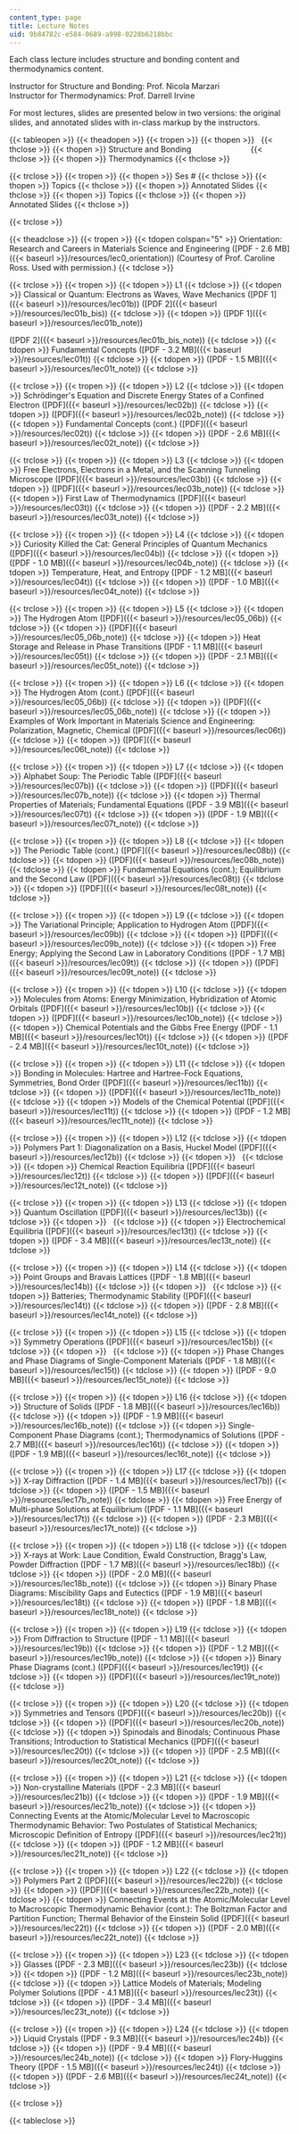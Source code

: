 ```yaml
---
content_type: page
title: Lecture Notes
uid: 9b84782c-e584-0689-a998-0228b6218bbc
---
```


Each class lecture includes structure and bonding content and thermodynamics content.

Instructor for Structure and Bonding: Prof. Nicola Marzari  
Instructor for Thermodynamics: Prof. Darrell Irvine

For most lectures, slides are presented below in two versions: the original slides, and annotated slides with in-class markup by the instructors.

{{< tableopen >}}
{{< theadopen >}}
{{< tropen >}}
{{< thopen >}}
 
{{< thclose >}}
{{< thopen >}}
Structure and Bonding                          
{{< thclose >}}
{{< thopen >}}
Thermodynamics
{{< thclose >}}

{{< trclose >}}
{{< tropen >}}
{{< thopen >}}
Ses #
{{< thclose >}}
{{< thopen >}}
Topics
{{< thclose >}}
{{< thopen >}}
Annotated Slides
{{< thclose >}}
{{< thopen >}}
Topics
{{< thclose >}}
{{< thopen >}}
Annotated Slides
{{< thclose >}}

{{< trclose >}}

{{< theadclose >}}
{{< tropen >}}
{{< tdopen colspan="5" >}}
Orientation: Research and Careers in Materials Science and Engineering ([PDF - 2.6 MB]({{< baseurl >}}/resources/lec0_orientation)) (Courtesy of Prof. Caroline Ross. Used with permission.)
{{< tdclose >}}

{{< trclose >}}
{{< tropen >}}
{{< tdopen >}}
L1
{{< tdclose >}}
{{< tdopen >}}
Classical or Quantum: Electrons as Waves, Wave Mechanics ([PDF 1]({{< baseurl >}}/resources/lec01b)) ([PDF 2]({{< baseurl >}}/resources/lec01b_bis))
{{< tdclose >}}
{{< tdopen >}}
([PDF 1]({{< baseurl >}}/resources/lec01b_note))  
  
([PDF 2]({{< baseurl >}}/resources/lec01b_bis_note))
{{< tdclose >}}
{{< tdopen >}}
Fundamental Concepts ([PDF - 3.2 MB]({{< baseurl >}}/resources/lec01t))
{{< tdclose >}}
{{< tdopen >}}
([PDF - 1.5 MB]({{< baseurl >}}/resources/lec01t_note))
{{< tdclose >}}

{{< trclose >}}
{{< tropen >}}
{{< tdopen >}}
L2
{{< tdclose >}}
{{< tdopen >}}
Schrödinger's Equation and Discrete Energy States of a Confined Electron ([PDF]({{< baseurl >}}/resources/lec02b))
{{< tdclose >}}
{{< tdopen >}}
([PDF]({{< baseurl >}}/resources/lec02b_note))
{{< tdclose >}}
{{< tdopen >}}
Fundamental Concepts (cont.) ([PDF]({{< baseurl >}}/resources/lec02t))
{{< tdclose >}}
{{< tdopen >}}
([PDF - 2.6 MB]({{< baseurl >}}/resources/lec02t_note))
{{< tdclose >}}

{{< trclose >}}
{{< tropen >}}
{{< tdopen >}}
L3
{{< tdclose >}}
{{< tdopen >}}
Free Electrons, Electrons in a Metal, and the Scanning Tunneling Microscope ([PDF]({{< baseurl >}}/resources/lec03b))
{{< tdclose >}}
{{< tdopen >}}
([PDF]({{< baseurl >}}/resources/lec03b_note))
{{< tdclose >}}
{{< tdopen >}}
First Law of Thermodynamics ([PDF]({{< baseurl >}}/resources/lec03t))
{{< tdclose >}}
{{< tdopen >}}
([PDF - 2.2 MB]({{< baseurl >}}/resources/lec03t_note))
{{< tdclose >}}

{{< trclose >}}
{{< tropen >}}
{{< tdopen >}}
L4
{{< tdclose >}}
{{< tdopen >}}
Curiosity Killed the Cat: General Principles of Quantum Mechanics ([PDF]({{< baseurl >}}/resources/lec04b))
{{< tdclose >}}
{{< tdopen >}}
([PDF - 1.0 MB]({{< baseurl >}}/resources/lec04b_note))
{{< tdclose >}}
{{< tdopen >}}
Temperature, Heat, and Entropy ([PDF - 1.2 MB]({{< baseurl >}}/resources/lec04t))
{{< tdclose >}}
{{< tdopen >}}
([PDF - 1.0 MB]({{< baseurl >}}/resources/lec04t_note))
{{< tdclose >}}

{{< trclose >}}
{{< tropen >}}
{{< tdopen >}}
L5
{{< tdclose >}}
{{< tdopen >}}
The Hydrogen Atom ([PDF]({{< baseurl >}}/resources/lec05_06b))
{{< tdclose >}}
{{< tdopen >}}
([PDF]({{< baseurl >}}/resources/lec05_06b_note))
{{< tdclose >}}
{{< tdopen >}}
Heat Storage and Release in Phase Transitions ([PDF - 1.1 MB]({{< baseurl >}}/resources/lec05t))
{{< tdclose >}}
{{< tdopen >}}
([PDF - 2.1 MB]({{< baseurl >}}/resources/lec05t_note))
{{< tdclose >}}

{{< trclose >}}
{{< tropen >}}
{{< tdopen >}}
L6
{{< tdclose >}}
{{< tdopen >}}
The Hydrogen Atom (cont.) ([PDF]({{< baseurl >}}/resources/lec05_06b))
{{< tdclose >}}
{{< tdopen >}}
([PDF]({{< baseurl >}}/resources/lec05_06b_note))
{{< tdclose >}}
{{< tdopen >}}
Examples of Work Important in Materials Science and Engineering: Polarization, Magnetic, Chemical ([PDF]({{< baseurl >}}/resources/lec06t))
{{< tdclose >}}
{{< tdopen >}}
([PDF]({{< baseurl >}}/resources/lec06t_note))
{{< tdclose >}}

{{< trclose >}}
{{< tropen >}}
{{< tdopen >}}
L7
{{< tdclose >}}
{{< tdopen >}}
Alphabet Soup: The Periodic Table ([PDF]({{< baseurl >}}/resources/lec07b))
{{< tdclose >}}
{{< tdopen >}}
([PDF]({{< baseurl >}}/resources/lec07b_note))
{{< tdclose >}}
{{< tdopen >}}
Thermal Properties of Materials; Fundamental Equations ([PDF - 3.9 MB]({{< baseurl >}}/resources/lec07t))
{{< tdclose >}}
{{< tdopen >}}
([PDF - 1.9 MB]({{< baseurl >}}/resources/lec07t_note))
{{< tdclose >}}

{{< trclose >}}
{{< tropen >}}
{{< tdopen >}}
L8
{{< tdclose >}}
{{< tdopen >}}
The Periodic Table (cont.) ([PDF]({{< baseurl >}}/resources/lec08b))
{{< tdclose >}}
{{< tdopen >}}
([PDF]({{< baseurl >}}/resources/lec08b_note))
{{< tdclose >}}
{{< tdopen >}}
Fundamental Equations (cont.); Equilibrium and the Second Law ([PDF]({{< baseurl >}}/resources/lec08t))
{{< tdclose >}}
{{< tdopen >}}
([PDF]({{< baseurl >}}/resources/lec08t_note))
{{< tdclose >}}

{{< trclose >}}
{{< tropen >}}
{{< tdopen >}}
L9
{{< tdclose >}}
{{< tdopen >}}
The Variational Principle; Application to Hydrogen Atom ([PDF]({{< baseurl >}}/resources/lec09b))
{{< tdclose >}}
{{< tdopen >}}
([PDF]({{< baseurl >}}/resources/lec09b_note))
{{< tdclose >}}
{{< tdopen >}}
Free Energy; Applying the Second Law in Laboratory Conditions ([PDF - 1.7 MB]({{< baseurl >}}/resources/lec09t))
{{< tdclose >}}
{{< tdopen >}}
([PDF]({{< baseurl >}}/resources/lec09t_note))
{{< tdclose >}}

{{< trclose >}}
{{< tropen >}}
{{< tdopen >}}
L10
{{< tdclose >}}
{{< tdopen >}}
Molecules from Atoms: Energy Minimization, Hybridization of Atomic Orbitals ([PDF]({{< baseurl >}}/resources/lec10b))
{{< tdclose >}}
{{< tdopen >}}
([PDF]({{< baseurl >}}/resources/lec10b_note))
{{< tdclose >}}
{{< tdopen >}}
Chemical Potentials and the Gibbs Free Energy ([PDF - 1.1 MB]({{< baseurl >}}/resources/lec10t))
{{< tdclose >}}
{{< tdopen >}}
([PDF - 2.4 MB]({{< baseurl >}}/resources/lec10t_note))
{{< tdclose >}}

{{< trclose >}}
{{< tropen >}}
{{< tdopen >}}
L11
{{< tdclose >}}
{{< tdopen >}}
Bonding in Molecules: Hartree and Hartree-Fock Equations, Symmetries, Bond Order ([PDF]({{< baseurl >}}/resources/lec11b))
{{< tdclose >}}
{{< tdopen >}}
([PDF]({{< baseurl >}}/resources/lec11b_note))
{{< tdclose >}}
{{< tdopen >}}
Models of the Chemical Potential ([PDF]({{< baseurl >}}/resources/lec11t))
{{< tdclose >}}
{{< tdopen >}}
([PDF - 1.2 MB]({{< baseurl >}}/resources/lec11t_note))
{{< tdclose >}}

{{< trclose >}}
{{< tropen >}}
{{< tdopen >}}
L12
{{< tdclose >}}
{{< tdopen >}}
Polymers Part 1: Diagonalization on a Basis, Huckel Model ([PDF]({{< baseurl >}}/resources/lec12b))
{{< tdclose >}}
{{< tdopen >}}
 
{{< tdclose >}}
{{< tdopen >}}
Chemical Reaction Equilibria ([PDF]({{< baseurl >}}/resources/lec12t))
{{< tdclose >}}
{{< tdopen >}}
([PDF]({{< baseurl >}}/resources/lec12t_note))
{{< tdclose >}}

{{< trclose >}}
{{< tropen >}}
{{< tdopen >}}
L13
{{< tdclose >}}
{{< tdopen >}}
Quantum Oscillation ([PDF]({{< baseurl >}}/resources/lec13b))
{{< tdclose >}}
{{< tdopen >}}
 
{{< tdclose >}}
{{< tdopen >}}
Electrochemical Equilibria ([PDF]({{< baseurl >}}/resources/lec13t))
{{< tdclose >}}
{{< tdopen >}}
([PDF - 3.4 MB]({{< baseurl >}}/resources/lec13t_note))
{{< tdclose >}}

{{< trclose >}}
{{< tropen >}}
{{< tdopen >}}
L14
{{< tdclose >}}
{{< tdopen >}}
Point Groups and Bravais Lattices ([PDF - 1.8 MB]({{< baseurl >}}/resources/lec14b))
{{< tdclose >}}
{{< tdopen >}}
 
{{< tdclose >}}
{{< tdopen >}}
Batteries; Thermodynamic Stability ([PDF]({{< baseurl >}}/resources/lec14t))
{{< tdclose >}}
{{< tdopen >}}
([PDF - 2.8 MB]({{< baseurl >}}/resources/lec14t_note))
{{< tdclose >}}

{{< trclose >}}
{{< tropen >}}
{{< tdopen >}}
L15
{{< tdclose >}}
{{< tdopen >}}
Symmetry Operations ([PDF]({{< baseurl >}}/resources/lec15b))
{{< tdclose >}}
{{< tdopen >}}
 
{{< tdclose >}}
{{< tdopen >}}
Phase Changes and Phase Diagrams of Single-Component Materials ([PDF - 1.8 MB]({{< baseurl >}}/resources/lec15t))
{{< tdclose >}}
{{< tdopen >}}
([PDF - 9.0 MB]({{< baseurl >}}/resources/lec15t_note))
{{< tdclose >}}

{{< trclose >}}
{{< tropen >}}
{{< tdopen >}}
L16
{{< tdclose >}}
{{< tdopen >}}
Structure of Solids ([PDF - 1.8 MB]({{< baseurl >}}/resources/lec16b))
{{< tdclose >}}
{{< tdopen >}}
([PDF - 1.9 MB]({{< baseurl >}}/resources/lec16b_note))
{{< tdclose >}}
{{< tdopen >}}
Single-Component Phase Diagrams (cont.); Thermodynamics of Solutions ([PDF - 2.7 MB]({{< baseurl >}}/resources/lec16t))
{{< tdclose >}}
{{< tdopen >}}
([PDF - 1.9 MB]({{< baseurl >}}/resources/lec16t_note))
{{< tdclose >}}

{{< trclose >}}
{{< tropen >}}
{{< tdopen >}}
L17
{{< tdclose >}}
{{< tdopen >}}
X-ray Diffraction ([PDF - 1.4 MB]({{< baseurl >}}/resources/lec17b))
{{< tdclose >}}
{{< tdopen >}}
([PDF - 1.5 MB]({{< baseurl >}}/resources/lec17b_note))
{{< tdclose >}}
{{< tdopen >}}
Free Energy of Multi-phase Solutions at Equilibrium ([PDF - 1.1 MB]({{< baseurl >}}/resources/lec17t))
{{< tdclose >}}
{{< tdopen >}}
([PDF - 2.3 MB]({{< baseurl >}}/resources/lec17t_note))
{{< tdclose >}}

{{< trclose >}}
{{< tropen >}}
{{< tdopen >}}
L18
{{< tdclose >}}
{{< tdopen >}}
X-rays at Work: Laue Condition, Ewald Construction, Bragg's Law, Powder Diffraction ([PDF - 1.7 MB]({{< baseurl >}}/resources/lec18b))
{{< tdclose >}}
{{< tdopen >}}
([PDF - 2.0 MB]({{< baseurl >}}/resources/lec18b_note))
{{< tdclose >}}
{{< tdopen >}}
Binary Phase Diagrams: Miscibility Gaps and Eutectics ([PDF - 1.9 MB]({{< baseurl >}}/resources/lec18t))
{{< tdclose >}}
{{< tdopen >}}
([PDF - 1.8 MB]({{< baseurl >}}/resources/lec18t_note))
{{< tdclose >}}

{{< trclose >}}
{{< tropen >}}
{{< tdopen >}}
L19
{{< tdclose >}}
{{< tdopen >}}
From Diffraction to Structure ([PDF - 1.1 MB]({{< baseurl >}}/resources/lec19b))
{{< tdclose >}}
{{< tdopen >}}
([PDF - 1.2 MB]({{< baseurl >}}/resources/lec19b_note))
{{< tdclose >}}
{{< tdopen >}}
Binary Phase Diagrams (cont.) ([PDF]({{< baseurl >}}/resources/lec19t))
{{< tdclose >}}
{{< tdopen >}}
([PDF]({{< baseurl >}}/resources/lec19t_note))
{{< tdclose >}}

{{< trclose >}}
{{< tropen >}}
{{< tdopen >}}
L20
{{< tdclose >}}
{{< tdopen >}}
Symmetries and Tensors ([PDF]({{< baseurl >}}/resources/lec20b))
{{< tdclose >}}
{{< tdopen >}}
([PDF]({{< baseurl >}}/resources/lec20b_note))
{{< tdclose >}}
{{< tdopen >}}
Spinodals and Binodals; Continuous Phase Transitions; Introduction to Statistical Mechanics ([PDF]({{< baseurl >}}/resources/lec20t))
{{< tdclose >}}
{{< tdopen >}}
([PDF - 2.5 MB]({{< baseurl >}}/resources/lec20t_note))
{{< tdclose >}}

{{< trclose >}}
{{< tropen >}}
{{< tdopen >}}
L21
{{< tdclose >}}
{{< tdopen >}}
Non-crystalline Materials ([PDF - 2.3 MB]({{< baseurl >}}/resources/lec21b))
{{< tdclose >}}
{{< tdopen >}}
([PDF - 1.9 MB]({{< baseurl >}}/resources/lec21b_note))
{{< tdclose >}}
{{< tdopen >}}
Connecting Events at the Atomic/Molecular Level to Macroscopic Thermodynamic Behavior: Two Postulates of Statistical Mechanics; Microscopic Definition of Entropy ([PDF]({{< baseurl >}}/resources/lec21t))
{{< tdclose >}}
{{< tdopen >}}
([PDF - 1.2 MB]({{< baseurl >}}/resources/lec21t_note))
{{< tdclose >}}

{{< trclose >}}
{{< tropen >}}
{{< tdopen >}}
L22
{{< tdclose >}}
{{< tdopen >}}
Polymers Part 2 ([PDF]({{< baseurl >}}/resources/lec22b))
{{< tdclose >}}
{{< tdopen >}}
([PDF]({{< baseurl >}}/resources/lec22b_note))
{{< tdclose >}}
{{< tdopen >}}
Connecting Events at the Atomic/Molecular Level to Macroscopic Thermodynamic Behavior (cont.): The Boltzman Factor and Partition Function; Thermal Behavior of the Einstein Solid ([PDF]({{< baseurl >}}/resources/lec22t))
{{< tdclose >}}
{{< tdopen >}}
([PDF - 2.0 MB]({{< baseurl >}}/resources/lec22t_note))
{{< tdclose >}}

{{< trclose >}}
{{< tropen >}}
{{< tdopen >}}
L23
{{< tdclose >}}
{{< tdopen >}}
Glasses ([PDF - 2.3 MB]({{< baseurl >}}/resources/lec23b))
{{< tdclose >}}
{{< tdopen >}}
([PDF - 1.2 MB]({{< baseurl >}}/resources/lec23b_note))
{{< tdclose >}}
{{< tdopen >}}
Lattice Models of Materials; Modeling Polymer Solutions ([PDF - 4.1 MB]({{< baseurl >}}/resources/lec23t))
{{< tdclose >}}
{{< tdopen >}}
([PDF - 3.4 MB]({{< baseurl >}}/resources/lec23t_note))
{{< tdclose >}}

{{< trclose >}}
{{< tropen >}}
{{< tdopen >}}
L24
{{< tdclose >}}
{{< tdopen >}}
Liquid Crystals ([PDF - 9.3 MB]({{< baseurl >}}/resources/lec24b))
{{< tdclose >}}
{{< tdopen >}}
([PDF - 9.4 MB]({{< baseurl >}}/resources/lec24b_note))
{{< tdclose >}}
{{< tdopen >}}
Flory-Huggins Theory ([PDF - 1.5 MB]({{< baseurl >}}/resources/lec24t))
{{< tdclose >}}
{{< tdopen >}}
([PDF - 2.6 MB]({{< baseurl >}}/resources/lec24t_note))
{{< tdclose >}}

{{< trclose >}}

{{< tableclose >}}